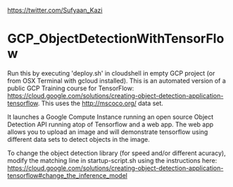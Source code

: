 https://twitter.com/Sufyaan_Kazi

# GCP_ObjectDetectionWithTensorFlow
Run this by executing 'deploy.sh' in cloudshell in empty GCP project (or from OSX Terminal with gcloud installed). This is an automated version of a public GCP Training course for TensorFlow: https://cloud.google.com/solutions/creating-object-detection-application-tensorflow. This uses the http://mscoco.org/ data set. 

It launches a Google Compute Instance running an open source Object Detection API running atop of Tensorflow and a web app. The web app allows you to upload an image and will demonstrate tensorflow using different data sets to detect objects in the image.

To change the object detection library (for speed and/or different acuracy), modify the matching line in startup-script.sh using the instructions here: https://cloud.google.com/solutions/creating-object-detection-application-tensorflow#change_the_inference_model

